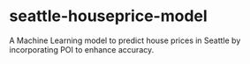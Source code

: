 # seattle-houseprice-model
A Machine Learning model to predict house prices in Seattle by incorporating POI to enhance accuracy.

